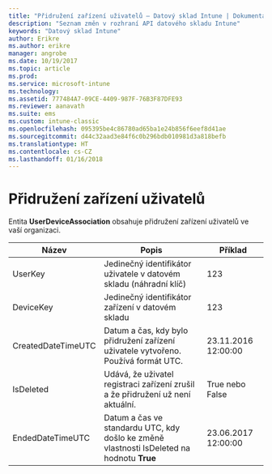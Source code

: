 ```yaml
---
title: "Přidružení zařízení uživatelů – Datový sklad Intune | Dokumentace Microsoftu"
description: "Seznam změn v rozhraní API datového skladu Intune"
keywords: "Datový sklad Intune"
author: Erikre
ms.author: erikre
manager: angrobe
ms.date: 10/19/2017
ms.topic: article
ms.prod: 
ms.service: microsoft-intune
ms.technology: 
ms.assetid: 777484A7-09CE-4409-987F-76B3F87DFE93
ms.reviewer: aanavath
ms.suite: ems
ms.custom: intune-classic
ms.openlocfilehash: 095395be4c86780ad65ba1e24b856f6eef8d41ae
ms.sourcegitcommit: d44c32aad3e84f6c0b296bdb010981d3a818befb
ms.translationtype: HT
ms.contentlocale: cs-CZ
ms.lasthandoff: 01/16/2018
---
```

# <a name="user-device-association"></a>Přidružení zařízení uživatelů

Entita **UserDeviceAssociation** obsahuje přidružení zařízení uživatelů ve vaší organizaci.

| Název               | Popis                                                                                      | Příklad                |
|--------------------|--------------------------------------------------------------------------------------------------|------------------------|
| UserKey            | Jedinečný identifikátor uživatele v datovém skladu (náhradní klíč)                              | 123                    |
| DeviceKey          | Jedinečný identifikátor zařízení v datovém skladu                                            | 123                    |
| CreatedDateTimeUTC | Datum a čas, kdy bylo přidružení zařízení uživatele vytvořeno. Používá formát UTC.                                | 23.11.2016 12:00:00 |
| IsDeleted          | Udává, že uživatel registraci zařízení zrušil a že přidružení už není aktuální. | True nebo False             |
| EndedDateTimeUTC   | Datum a čas ve standardu UTC, kdy došlo ke změně vlastnosti IsDeleted na hodnotu **True**                                              | 23.06.2017 12:00:00 |
